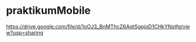 # praktikumMobile

https://drive.google.com/file/d/1oOJ3_BnMThcZ6AqtSgpjoD1CHkYNstfg/view?usp=sharing